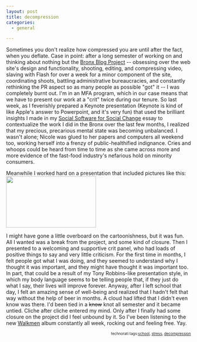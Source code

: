 ```yaml
---
layout: post
title: decompression
categories:
  - general

---
```


Sometimes you don't realize how compressed you are until after the fact, when you deflate.  Case in point: after a long semester of working on and thinking about nothing but the <a href="http://www.bronxblogproject.org">Bronx Blog Project</a> -- obsessing over the web site's design and functionality, shooting, editing, and compressing video, slaving with Flash for over a week for a minor component of the site, coordinating shoots, battling administrative bureaucracies, and constantly rethinking the PR aspect so as many people as possible "got" it -- I was completely burnt out.
I'm in an MFA program, which in our case means that we have to present our work at a "crit" twice during our tenure.   So last week, as I feverishly prepared a Keynote presentation (Keynote is kind of like Apple's answer to Powerpoint, and it's very fun) that used the brilliant insights I made in my <a href="http://www.levjoy.com/essaywiki">Social Software for Social Change</a> essay to contextualize the work I did in the Bronx over the last few months, I realized that my precious, precarious mental state was becoming unbalanced.  I wasn't alone; Nicole was glued to her papers and computers all weekend too, working herself into a frenzy of public-healthified indignance.  Cries and whoops could be heard from time to time as she came across more and more evidence of the fast-food industry's nefarious hold on minority consumers.

Meanwhile I worked hard on a presentation that included pictures like this:
<a href="http://flickr.com/photos/94755749@N00/153793881"> <img width="245" height="140" src="http://static.flickr.com/55/153793881_a657ccc6e0_d.jpg" /></a>

I might have gone a little overboard on the cartoonishness, but it was fun.
All I wanted was a break from the project, and some kind of closure.  Then I presented to a welcoming and supportive crit panel, who had loads of positive things to say and very little criticism.  For the first time in months, I felt people got what I was doing, and they seemed to understand why I thought it was important, and they might have thought it was important too.  In part, that could be a result of my Tony Robbins-like presentation style, in which my body language seems to be telling people that, if they just do what I say, their lives will improve forever.
Anyway, after I left school that day, I felt an amazing sense of well-being and realized that I hadn't felt that way without the help of beer in months.  A cloud had lifted that I didn't even know was there.  I'd been tied in a <strike>know</strike> knot all semester and it became untied.  Cliche after cliche entered my mind.  Only after I finally had some closure on the project did I feel unbound by it.
So I've been listening to the new <a href="http://www.marcata.net/walkmen/">Walkmen</a> album constantly all week, rocking out and feeling free.  Yay.
<!-- technorati tags begin -->
<p style="font-size:10px;text-align:right;">technorati tags:<a rel="tag" href="http://technorati.com/tag/school">school</a>, <a rel="tag" href="http://technorati.com/tag/stress">stress</a>, <a rel="tag" href="http://technorati.com/tag/decompression">decompression</a></p>
<!-- technorati tags end -->
